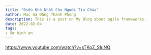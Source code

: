 ```yaml
---
title: "Điều Khó Nhất Cho Người Tin Chúa"
author: Mục Sư Đặng Thanh Phong
description: This is a post on My Blog about agile frameworks.
date: 2022-02-04
tags:
- Sự bình an
---
```


https://www.youtube.com/watch?v=sTKoZ_SIuNQ
